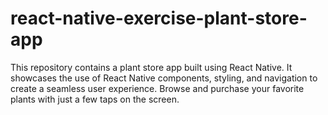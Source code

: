 # react-native-exercise-plant-store-app
This repository contains a plant store app built using React Native. It showcases the use of React Native components, styling, and navigation to create a seamless user experience. Browse and purchase your favorite plants with just a few taps on the screen.
